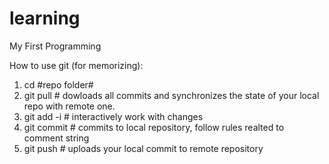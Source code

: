 learning
========

My First Programming 

How to use git (for memorizing):

1. cd #repo folder#
2. git pull # dowloads all commits and synchronizes the state of your local repo with remote one.
3. git add -i # interactively work with changes
4. git commit # commits to local repository, follow rules realted to comment string
5. git push # uploads your local commit to remote repository
